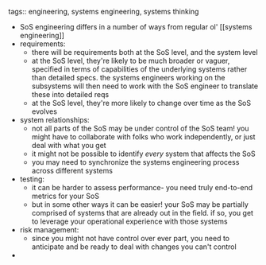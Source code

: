 tags:: engineering, systems engineering, systems thinking

- SoS engineering differs in a number of ways from regular ol' [[systems engineering]]
- requirements:
	- there will be requirements both at the SoS level, and the system level
	- at the SoS level, they're likely to be much broader or vaguer, specified in terms of capabilities of the underlying systems rather than detailed specs. the systems engineers working on the subsystems will then need to work with the SoS engineer to translate these into detailed reqs
	- at the SoS level, they're more likely to change over time as the SoS evolves
- system relationships:
	- not all parts of the SoS may be under control of the SoS team! you might have to collaborate with folks who work independently, or just deal with what you get
	- it might not be possible to identify _every_ system that affects the SoS
	- you may need to synchronize the systems engineering process across different systems
- testing:
	- it can be harder to assess performance- you need truly end-to-end metrics for your SoS
	- but in some other ways it can be easier! your SoS may be partially comprised of systems that are already out in the field. if so, you get to leverage your operational experience with those systems
- risk management:
	- since you might not have control over ever part, you need to anticipate and be ready to deal with changes you can't control
-